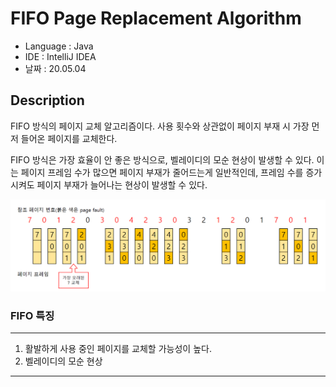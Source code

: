 # FIFO Page Replacement Algorithm

* Language : Java
* IDE : IntelliJ IDEA
* 날짜 : 20.05.04

## Description 

FIFO 방식의 페이지 교체 알고리즘이다.   사용 횟수와 상관없이 페이지 부재 시 가장 먼저 들어온 페이지를 교체한다.

FIFO 방식은 가장 효율이 안 좋은 방식으로, 벨레이디의 모순 현상이 발생할 수 있다. 이는 페이지 프레임 수가 많으면 페이지 부재가 줄어드는게 일반적인데, 프레임 수를 증가시켜도 페이지 부재가 늘어나는 현상이 발생할 수 있다.

<img src="/doc/page/FIFO/FIFO.png">

<br>

### FIFO 특징

---
1. 활발하게 사용 중인 페이지를 교체할 가능성이 높다.
2. 벨레이디의 모순 현상
--- 

